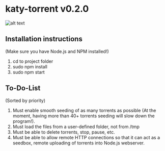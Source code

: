 # katy-torrent v0.2.0
![alt text](https://www.kittyseedbox.tk/img/screenshot-kopykate-2.png)
## Installation instructions
(Make sure you have Node.js and NPM installed!)
1. cd to project folder
2. sudo npm install
3. sudo npm start
## To-Do-List
(Sorted by priority)
1. Must enable smooth seeding of as many torrents as possible (At the moment, having more than 40+ torrents seeding will slow down the program!).
2. Must load the files from a user-defined folder, not from /tmp
3. Must be able to delete torrents, stop, pause, etc.
4. Must be able to allow remote HTTP connections so that it can act as a seedbox, remote uploading of torrents into Node.js webserver.
